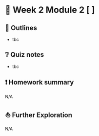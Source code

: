 # 📘 Week 2 Module 2 [ ]


## 🚅 Outlines

* tbc

## ❔ Quiz notes

* tbc

## ❗ Homework summary

N/A

## ⛵ Further Exploration

N/A
